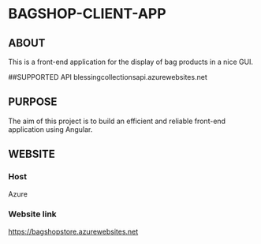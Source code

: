 # BAGSHOP-CLIENT-APP 

## ABOUT
This is a front-end application for the display of bag products in a nice GUI. 

##SUPPORTED API
blessingcollectionsapi.azurewebsites.net

## PURPOSE
The aim of this project is to build an efficient and reliable front-end application using Angular.

## WEBSITE
### Host 
Azure

### Website link
https://bagshopstore.azurewebsites.net

